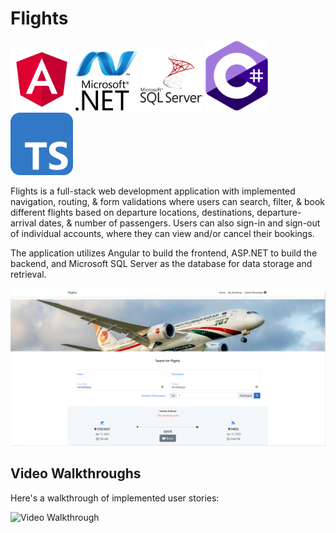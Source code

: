 # Flights
<img src='angular-svgrepo-com.svg' title='Webpage Overview' width='100' alt='Webpage Overview' /> <img src='net-logo-681E247422-seeklogo.com.png' title='Webpage Overview' width='100' alt='Webpage Overview' /> <img src='microsoft-sql-server-logo-svgrepo-com (1).svg' title='Webpage Overview' width='100' alt='Webpage Overview' /> <img src='c--4.svg' title='Webpage Overview' width='100' alt='Webpage Overview' />  <img src='typescript-svgrepo-com.svg' title='Webpage Overview' width='100' alt='Webpage Overview' />



Flights is a full-stack web development application with implemented navigation, routing, & form validations where users can search, filter, & book different flights based on departure locations, destinations, departure-arrival dates, & number of passengers. Users can also sign-in and sign-out of individual accounts, where they can view and/or cancel their bookings.

The application utilizes Angular to build the frontend, ASP.NET to build the backend, and Microsoft SQL Server as the database for data storage and retrieval.

<img src='flights.PNG' title='Webpage Overview' width='' alt='Webpage Overview' />


## Video Walkthroughs

Here's a walkthrough of implemented user stories:

<img src='walkthrough.gif' title='Video Walkthrough' width='' alt='Video Walkthrough' />


